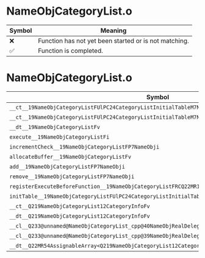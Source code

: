 # NameObjCategoryList.o
| Symbol | Meaning 
| ------------- | ------------- 
| :x: | Function has not yet been started or is not matching. 
| :white_check_mark: | Function is completed. 


# NameObjCategoryList.o
| Symbol | Decompiled? |
| ------------- | ------------- |
| `__ct__19NameObjCategoryListFUlPC24CategoryListInitialTableM7NameObjFPCvPv_vbPCc` | :white_check_mark: |
| `__ct__19NameObjCategoryListFUlPC24CategoryListInitialTableM7NameObjFPCvPCv_vbPCc` | :white_check_mark: |
| `__dt__19NameObjCategoryListFv` | :white_check_mark: |
| `execute__19NameObjCategoryListFi` | :white_check_mark: |
| `incrementCheck__19NameObjCategoryListFP7NameObji` | :white_check_mark: |
| `allocateBuffer__19NameObjCategoryListFv` | :white_check_mark: |
| `add__19NameObjCategoryListFP7NameObji` | :white_check_mark: |
| `remove__19NameObjCategoryListFP7NameObji` | :x: |
| `registerExecuteBeforeFunction__19NameObjCategoryListFRCQ22MR11FunctorBasei` | :white_check_mark: |
| `initTable__19NameObjCategoryListFUlPC24CategoryListInitialTable` | :white_check_mark: |
| `__ct__Q219NameObjCategoryList12CategoryInfoFv` | :white_check_mark: |
| `__dt__Q219NameObjCategoryList12CategoryInfoFv` | :x: |
| `__cl__Q233@unnamed@NameObjCategoryList_cpp@40NameObjRealDelegator<M7NameObjFPCvPCv_v>FP7NameObj` | :white_check_mark: |
| `__cl__Q233@unnamed@NameObjCategoryList_cpp@39NameObjRealDelegator<M7NameObjFPCvPv_v>FP7NameObj` | :white_check_mark: |
| `__dt__Q22MR54AssignableArray<Q219NameObjCategoryList12CategoryInfo>Fv` | :white_check_mark: |
